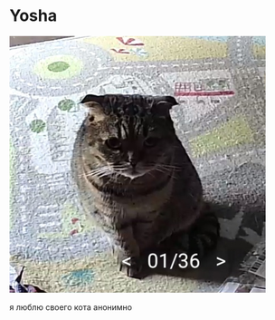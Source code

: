 # Yosha
![tag](https://github.com/SweetCanella/Inf/blob/main/Screenshot_20240920_041144_Tapo.jpg)

я люблю своего кота анонимно
